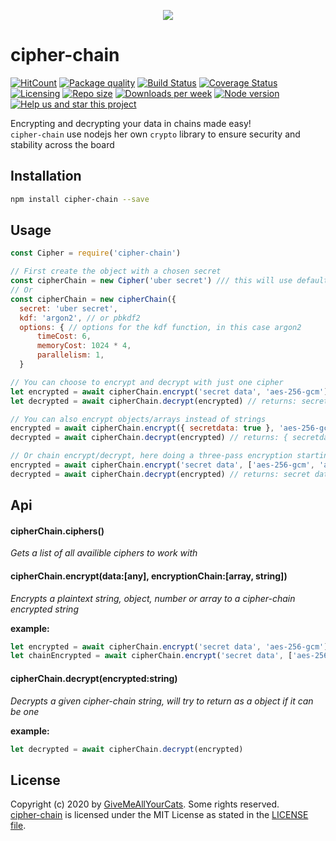 <p align="center"><img src="https://i.imgur.com/wl9gbog.png" /></p>

# cipher-chain

[![HitCount](http://hits.dwyl.io/michaeldegroot/cipher-chain.svg)](http://hits.dwyl.io/michaeldegroot/cipher-chain)
[![Package quality](https://packagequality.com/shield/cipher-chain.svg)](https://packagequality.com/#?package=cipher-chain)
[![Build Status](https://travis-ci.org/michaeldegroot/cipher-chain.png?branch=master)](https://travis-ci.org/michaeldegroot/cipher-chain)
[![Coverage Status](https://coveralls.io/repos/github/michaeldegroot/cipher-chain/badge.svg?branch=master)](https://coveralls.io/github/michaeldegroot/cipher-chain?branch=master)
[![Licensing](https://img.shields.io/github/license/michaeldegroot/cipher-chain.svg)](https://raw.githubusercontent.com/michaeldegroot/cipher-chain/master/LICENSE)
[![Repo size](https://img.shields.io/github/repo-size/michaeldegroot/cipher-chain.svg)](https://github.com/michaeldegroot/cipher-chain)
[![Downloads per week](https://img.shields.io/npm/dw/cipher-chain.svg)](https://www.npmjs.com/package/cipher-chain)
[![Node version](https://img.shields.io/node/v/cipher-chain.svg)](https://www.npmjs.com/package/cipher-chain)
[![Help us and star this project](https://img.shields.io/github/stars/michaeldegroot/cipher-chain.svg?style=social)](https://github.com/michaeldegroot/cipher-chain)

Encrypting and decrypting your data in chains made easy!<br>
`cipher-chain` use nodejs her own `crypto` library to ensure security and stability across the board

## Installation

```bash
npm install cipher-chain --save
```

## Usage

```js
const Cipher = require('cipher-chain')

// First create the object with a chosen secret
const cipherChain = new Cipher('uber secret') /// this will use default options settings
// Or
const cipherChain = new cipherChain({
  secret: 'uber secret',
  kdf: 'argon2', // or pbkdf2
  options: { // options for the kdf function, in this case argon2
	  timeCost: 6,
	  memoryCost: 1024 * 4,
	  parallelism: 1,
  }

// You can choose to encrypt and decrypt with just one cipher
let encrypted = await cipherChain.encrypt('secret data', 'aes-256-gcm')
let decrypted = await cipherChain.decrypt(encrypted) // returns: secret data

// You can also encrypt objects/arrays instead of strings
encrypted = await cipherChain.encrypt({ secretdata: true }, 'aes-256-gcm')
decrypted = await cipherChain.decrypt(encrypted) // returns: { secretdata: true }

// Or chain encrypt/decrypt, here doing a three-pass encryption starting from aes-256-gcm to aes-128-ctr and lastly to bf-cbc
encrypted = await cipherChain.encrypt('secret data', ['aes-256-gcm', 'aes-128-ctr', 'bf-cbc'])
decrypted = await cipherChain.decrypt(encrypted) // returns: secret data
```

## Api

#### cipherChain.ciphers()

_Gets a list of all availible ciphers to work with_

#### cipherChain.encrypt(data:[any], encryptionChain:[array, string])

_Encrypts a plaintext string, object, number or array to a cipher-chain encrypted string_

**example:**

```js
let encrypted = await cipherChain.encrypt('secret data', 'aes-256-gcm')
let chainEncrypted = await cipherChain.encrypt('secret data', ['aes-256-gcm', 'bf-cbc', 'camellia-256-cbc'])
```

#### cipherChain.decrypt(encrypted:string)

_Decrypts a given cipher-chain string, will try to return as a object if it can be one_

**example:**

```js
let decrypted = await cipherChain.decrypt(encrypted)
```

## License

Copyright (c) 2020 by [GiveMeAllYourCats](https://github.com/michaeldegroot). Some rights reserved.<br>
[cipher-chain](https://github.com/michaeldegroot/cipher-chain) is licensed under the MIT License as stated in the [LICENSE file](https://github.com/michaeldegroot/cipher-chain/blob/master/LICENSE).
